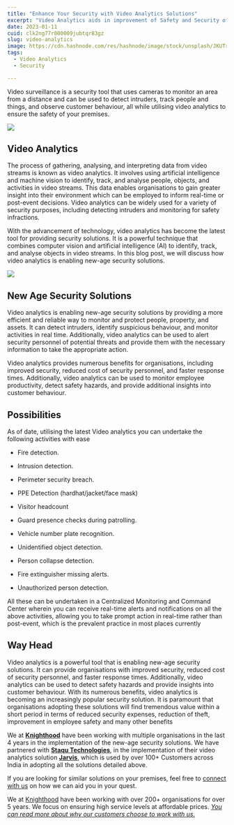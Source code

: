 ```yaml
---
title: "Enhance Your Security with Video Analytics Solutions"
excerpt: "Video Analytics aids in improvement of Safety and Security of your premises. Learn more about it"
date: 2023-01-11
cuid: clk2ng77r000009jubtqr83gz
slug: video-analytics
image: https://cdn.hashnode.com/res/hashnode/image/stock/unsplash/JKUTrJ4vK00/upload/1f8f757caf5a8d54a95b31e536d26c3f.jpeg
tags: 
  - Video Analytics
  - Security

---
```


Video surveillance is a security tool that uses cameras to monitor an area from a distance and can be used to detect intruders, track people and things, and observe customer behaviour, all while utilising video analytics to ensure the safety of your premises.

![](https://cdn.hashnode.com/res/hashnode/image/upload/v1689703943810/2c363520-9609-4b32-b67f-8d8bae0a0004.jpeg)

## Video Analytics[​](http://localhost:3000/blog/video-analytics#video-analytics)

The process of gathering, analysing, and interpreting data from video streams is known as video analytics. It involves using artificial intelligence and machine vision to identify, track, and analyse people, objects, and activities in video streams. This data enables organisations to gain greater insight into their environment which can be employed to inform real-time or post-event decisions. Video analytics can be widely used for a variety of security purposes, including detecting intruders and monitoring for safety infractions.

With the advancement of technology, video analytics has become the latest tool for providing security solutions. It is a powerful technique that combines computer vision and artificial intelligence (AI) to identify, track, and analyse objects in video streams. In this blog post, we will discuss how video analytics is enabling new-age security solutions.

![](https://cdn.hashnode.com/res/hashnode/image/upload/v1689703982714/edc916a1-31da-4c2d-bfb8-f6e716a6af51.png)

## New Age Security Solutions[​](http://localhost:3000/blog/video-analytics#new-age-security-solutions)

Video analytics is enabling new-age security solutions by providing a more efficient and reliable way to monitor and protect people, property, and assets. It can detect intruders, identify suspicious behaviour, and monitor activities in real time. Additionally, video analytics can be used to alert security personnel of potential threats and provide them with the necessary information to take the appropriate action.

Video analytics provides numerous benefits for organisations, including improved security, reduced cost of security personnel, and faster response times. Additionally, video analytics can be used to monitor employee productivity, detect safety hazards, and provide additional insights into customer behaviour.

## Possibilities[​](http://localhost:3000/blog/video-analytics#possibilities)

As of date, utilising the latest Video analytics you can undertake the following activities with ease

* Fire detection.
    
* Intrusion detection.
    
* Perimeter security breach.
    
* PPE Detection (hardhat/jacket/face mask)
    
* Visitor headcount
    
* Guard presence checks during patrolling.
    
* Vehicle number plate recognition.
    
* Unidentified object detection.
    
* Person collapse detection.
    
* Fire extinguisher missing alerts.
    
* Unauthorized person detection.
    

All these can be undertaken in a Centralized Monitoring and Command Center wherein you can receive real-time alerts and notifications on all the above activities, allowing you to take prompt action in real-time rather than post-event, which is the prevalent practice in most places currently

## Way Head[​](http://localhost:3000/blog/video-analytics#way-head)

Video analytics is a powerful tool that is enabling new-age security solutions. It can provide organisations with improved security, reduced cost of security personnel, and faster response times. Additionally, video analytics can be used to detect safety hazards and provide insights into customer behaviour. With its numerous benefits, video analytics is becoming an increasingly popular security solution. It is paramount that organisations adopting these solutions will find tremendous value within a short period in terms of reduced security expenses, reduction of theft, improvement in employee safety and many other benefits

We at [**Knighthood**](http://knighthood.co) have been working with multiple organisations in the last 4 years in the implementation of the new-age security solutions. We have partnered with [**Staqu Technologies**](https://www.staqu.com/), in the implementation of their video analytics solution [**Jarvis**](https://www.staqu.com/#what_jarvis_is), which is used by over 100+ Customers across India in adopting all the solutions detailed above.

If you are looking for similar solutions on your premises, feel free to [connect with us](http://localhost:3000/contact) on how we can aid you in your quest.

We at [Knighthood](http://knighthood.co) have been working with over 200+ organisations for over 5 years. We focus on ensuring high service levels at affordable prices. [*You can read more about why our customers choose to work with us.*](http://knighthood.co/whyus)
